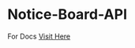# Notice-Board-API
For Docs [Visit Here](https://notice-board-api.harsh-singh-raj.repl.co/api-docs/)
